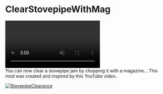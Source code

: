 

# ClearStovepipeWithMag
<div><video controls src="https://github.com/CatalpaBow/ClearStovepipeWithMag/assets/14165691/132f58cb-8f05-445b-8528-c0f7b5cace5a" muted="false"></video></div>
You can now clear a stovepipe jam by chopping it with a magazine... 
This mod was created and inspired by this YouTube video.

[![StovepipeClearance](http://img.youtube.com/vi/tkrxNTWcvEc/sddefault.jpg)](https://youtu.be/tkrxNTWcvEc?si=cadaQRbHaJGfDBsv)
